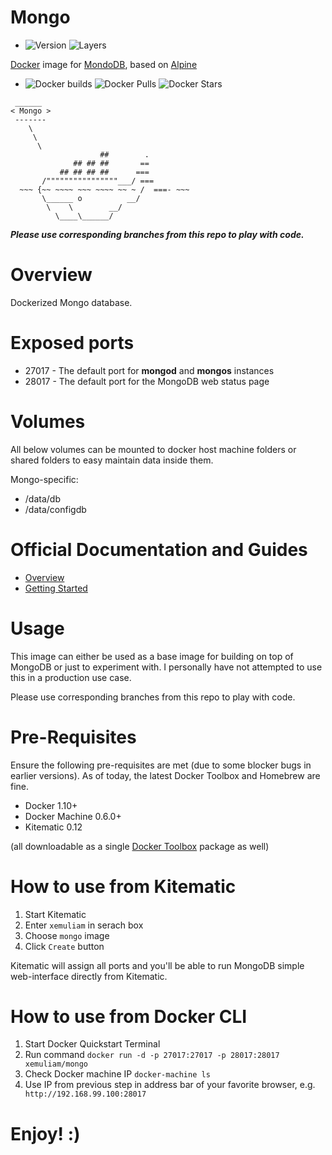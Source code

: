 # Mongo

- ![Version](https://images.microbadger.com/badges/version/xemuliam/mongo:3.4.svg) ![Layers](https://images.microbadger.com/badges/image/xemuliam/mongo:3.4.svg)

[Docker](https://www.docker.com/what-docker) image for [MondoDB](http://www.mongodb.com), based on [Alpine](http://alpinelinux.org)

- ![Docker builds](https://img.shields.io/docker/automated/xemuliam/mongo.svg) ![Docker Pulls](https://img.shields.io/docker/pulls/xemuliam/mongo.svg) ![Docker Stars](https://img.shields.io/docker/stars/xemuliam/mongo.svg)

```
 ______ 
< Mongo >
 ------- 
    \
     \
      \
                    ##        .
              ## ## ##       ==
           ## ## ## ##      ===
       /""""""""""""""""___/ ===
  ~~~ {~~ ~~~~ ~~~ ~~~~ ~~ ~ /  ===- ~~~
       \______ o          __/
        \    \        __/
          \____\______/
```
  

*__Please use corresponding branches from this repo to play with code.__*


# Overview

Dockerized Mongo database.

# Exposed ports

- 27017 - The default port for __mongod__ and __mongos__ instances
- 28017 - The default port for the MongoDB web status page


# Volumes

All below volumes can be mounted to docker host machine folders or shared folders to easy maintain data inside them. 

Mongo-specific:
- /data/db
- /data/configdb


# Official Documentation and Guides

- [Overview](http://docs.mongodb.com/)
- [Getting Started](https://docs.mongodb.com/manual/tutorial/getting-started/)


# Usage

This image can either be used as a base image for building on top of MongoDB or just to experiment with. I personally have not attempted to use this in a production use case.

Please use corresponding branches from this repo to play with code.


# Pre-Requisites
Ensure the following pre-requisites are met (due to some blocker bugs in earlier versions). As of today, the latest Docker Toolbox and Homebrew are fine.

- Docker 1.10+
- Docker Machine 0.6.0+
- Kitematic 0.12

(all downloadable as a single [Docker Toolbox](https://www.docker.com/products/docker-toolbox) package as well)


# How to use from Kitematic

1. Start Kitematic
2. Enter `xemuliam` in serach box
3. Choose `mongo` image
4. Click `Create` button

Kitematic will assign all ports and you'll be able to run MongoDB simple web-interface directly from Kitematic.


# How to use from Docker CLI

1. Start Docker Quickstart Terminal
2. Run command  `docker run -d -p 27017:27017 -p 28017:28017 xemuliam/mongo`
3. Check Docker machine IP  `docker-machine ls`
4. Use IP from previous step in address bar of your favorite browser, e.g. ` http://192.168.99.100:28017`

# Enjoy! :)
